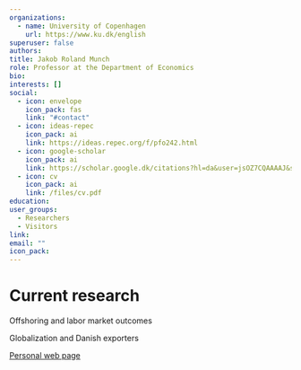 ```yaml
---
organizations:
  - name: University of Copenhagen
    url: https://www.ku.dk/english
superuser: false
authors:
title: Jakob Roland Munch
role: Professor at the Department of Economics
bio: 
interests: []
social:
  - icon: envelope
    icon_pack: fas
    link: "#contact"
  - icon: ideas-repec
    icon_pack: ai
    link: https://ideas.repec.org/f/pfo242.html
  - icon: google-scholar
    icon_pack: ai
    link: https://scholar.google.dk/citations?hl=da&user=jsOZ7CQAAAAJ&sortby=pubdate&btnA=1&view_op=list_works&gmla=AJsN-F5tHGbLBDkQXHKqH5jdLOUKfP43-lJKVR1UaigPcRlinxzerwaeJmcaFf8L0Xe-7jgAe6-W3sjdQVYD8k5cI6MEE7ZvWeD3d9qwFI2AziSYQ9-Qz76GU7L0tKdciDW6FzvGgzcs
  - icon: cv
    icon_pack: ai
    link: /files/cv.pdf
education:
user_groups:
  - Researchers
  - Visitors
link: 
email: ""
icon_pack:
---
```


# Current research

Offshoring and labor market outcomes

Globalization and Danish exporters

[Personal web page]("sites.google.com/view/jakob-roland-munch")
